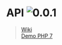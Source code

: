 # API ![0.0.1](https://img.shields.io/badge/MyGamify-0.1.0-green.svg)
> [Wiki](https://github.com/MyGamify/api/wiki)   
> [Demo PHP 7](https://github.com/MyGamify/api-php-demo)   
